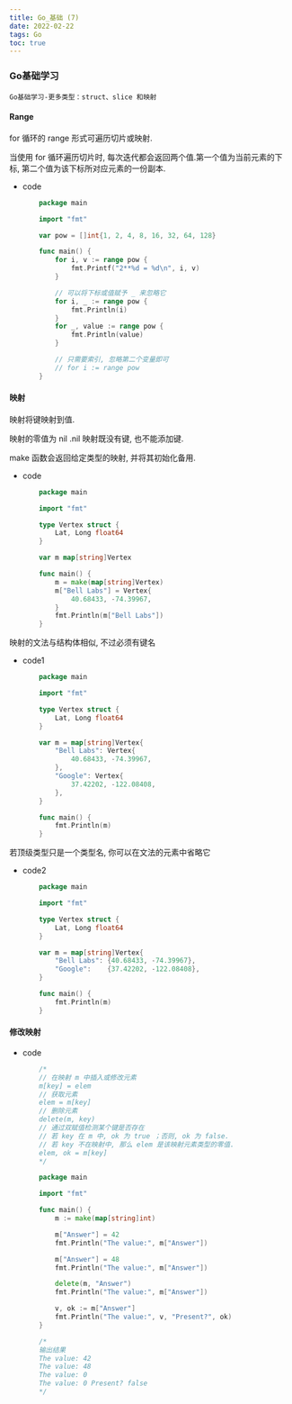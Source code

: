 ```yaml
---
title: Go_基础 (7)
date: 2022-02-22
tags: Go
toc: true
---
```


### Go基础学习
    Go基础学习-更多类型：struct、slice 和映射

<!-- more -->

#### Range

for 循环的 range 形式可遍历切片或映射.

当使用 for 循环遍历切片时, 每次迭代都会返回两个值.第一个值为当前元素的下标, 第二个值为该下标所对应元素的一份副本.

- code
    ```go
        package main

        import "fmt"

        var pow = []int{1, 2, 4, 8, 16, 32, 64, 128}

        func main() {
            for i, v := range pow {
                fmt.Printf("2**%d = %d\n", i, v)
            }

            // 可以将下标或值赋予 _ 来忽略它
            for i, _ := range pow {
                fmt.Println(i)
            }
            for _, value := range pow {
                fmt.Println(value)
            }

            // 只需要索引, 忽略第二个变量即可
            // for i := range pow
        }
    ```

#### 映射

映射将键映射到值.

映射的零值为 nil .nil 映射既没有键, 也不能添加键.

make 函数会返回给定类型的映射, 并将其初始化备用.

- code
    ```go
        package main

        import "fmt"

        type Vertex struct {
            Lat, Long float64
        }

        var m map[string]Vertex

        func main() {
            m = make(map[string]Vertex)
            m["Bell Labs"] = Vertex{
                40.68433, -74.39967,
            }
            fmt.Println(m["Bell Labs"])
        }
    ```

映射的文法与结构体相似, 不过必须有键名

- code1
    ```go
        package main

        import "fmt"

        type Vertex struct {
            Lat, Long float64
        }

        var m = map[string]Vertex{
            "Bell Labs": Vertex{
                40.68433, -74.39967,
            },
            "Google": Vertex{
                37.42202, -122.08408,
            },
        }

        func main() {
            fmt.Println(m)
        }
    ```

若顶级类型只是一个类型名, 你可以在文法的元素中省略它

- code2
    ```go
        package main

        import "fmt"

        type Vertex struct {
            Lat, Long float64
        }

        var m = map[string]Vertex{
            "Bell Labs": {40.68433, -74.39967},
            "Google":    {37.42202, -122.08408},
        }

        func main() {
            fmt.Println(m)
        }
    ```

#### 修改映射
- code
    ```go
        /*
        // 在映射 m 中插入或修改元素
        m[key] = elem
        // 获取元素
        elem = m[key]
        // 删除元素
        delete(m, key)
        // 通过双赋值检测某个键是否存在
        // 若 key 在 m 中, ok 为 true ；否则, ok 为 false.
        // 若 key 不在映射中, 那么 elem 是该映射元素类型的零值.
        elem, ok = m[key]
        */

        package main

        import "fmt"

        func main() {
            m := make(map[string]int)

            m["Answer"] = 42
            fmt.Println("The value:", m["Answer"])

            m["Answer"] = 48
            fmt.Println("The value:", m["Answer"])

            delete(m, "Answer")
            fmt.Println("The value:", m["Answer"])

            v, ok := m["Answer"]
            fmt.Println("The value:", v, "Present?", ok)
        }

        /*
        输出结果
        The value: 42
        The value: 48
        The value: 0
        The value: 0 Present? false
        */
    ```




